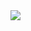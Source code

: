 <img src="https://capsule-render.vercel.app/api?type=wave&color=auto&height=300&section=header&text=Sugyeom%20&fontSize=90" />
